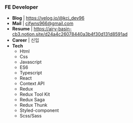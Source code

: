 ### FE Developer
- **Blog** | https://velog.io/@kcj_dev96
- **Mail** | cjfwns966@gmail.com
- **Resume** | https://airy-basin-cb3.notion.site/d24a4c26078440a3b4f30d131d8591ad
- **Career** | 신입
- **Tech** 
  - Html 
  - Css
  - Javascript
  - ES6
  - Typescript
  - React
  - Context API
  - Redux
  - Redux Tool Kit
  - Redux Saga
  - Redux Thunk
  - Styled-component
  - Scss/Sass
  







